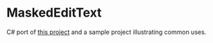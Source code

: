 # MaskedEditText

C# port of [this project](https://github.com/toshikurauchi/MaskedEditText) and a sample project illustrating common uses.
